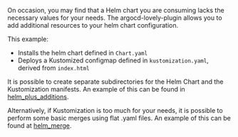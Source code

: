 On occasion, you may find that a Helm chart you are consuming lacks the necessary values for your needs. The argocd-lovely-plugin allows you to add additional resources to your helm chart configuration.

This example:
- Installs the helm chart defined in `Chart.yaml`
- Deploys a Kustomized configmap defined in `kustomization.yaml`, derived from `index.html`

It is possible to create separate subdirectories for the Helm Chart and the Kustomization manifests. An example of this can be found in [helm_plus_additions](https://github.com/crumbhole/argocd-lovely-plugin/tree/main/test/helm_plus_additions).

Alternatively, if Kustomization is too much for your needs, it is possible to perform some basic merges using flat .yaml files. An example of this can be found at [helm_merge](https://github.com/crumbhole/argocd-lovely-plugin/tree/main/test/helm_merge).
